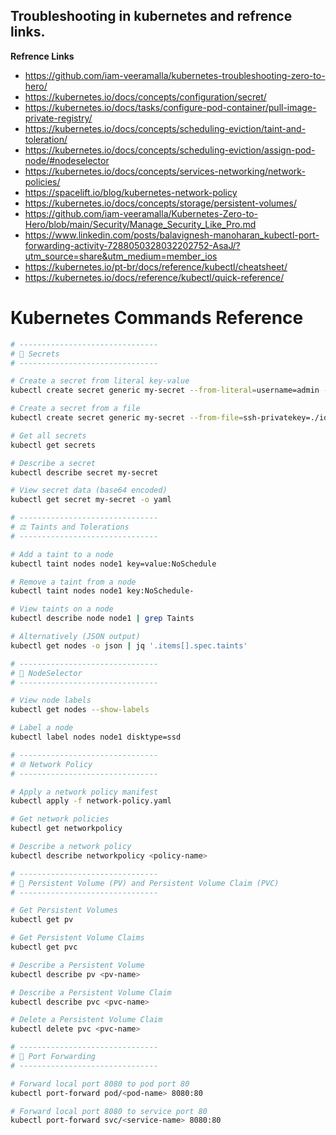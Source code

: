 ## Troubleshooting in kubernetes and refrence links.

**Refrence Links**
- https://github.com/iam-veeramalla/kubernetes-troubleshooting-zero-to-hero/
- https://kubernetes.io/docs/concepts/configuration/secret/
- https://kubernetes.io/docs/tasks/configure-pod-container/pull-image-private-registry/
- https://kubernetes.io/docs/concepts/scheduling-eviction/taint-and-toleration/
- https://kubernetes.io/docs/concepts/scheduling-eviction/assign-pod-node/#nodeselector
- https://kubernetes.io/docs/concepts/services-networking/network-policies/
- https://spacelift.io/blog/kubernetes-network-policy
- https://kubernetes.io/docs/concepts/storage/persistent-volumes/
- https://github.com/iam-veeramalla/Kubernetes-Zero-to-Hero/blob/main/Security/Manage_Security_Like_Pro.md
- https://www.linkedin.com/posts/balavignesh-manoharan_kubectl-port-forwarding-activity-7288050328032202752-AsaJ/?utm_source=share&utm_medium=member_ios
- https://kubernetes.io/pt-br/docs/reference/kubectl/cheatsheet/
- https://kubernetes.io/docs/reference/kubectl/quick-reference/

# Kubernetes Commands Reference

```bash
# -------------------------------
# 🔐 Secrets
# -------------------------------

# Create a secret from literal key-value
kubectl create secret generic my-secret --from-literal=username=admin --from-literal=password=secret123

# Create a secret from a file
kubectl create secret generic my-secret --from-file=ssh-privatekey=./id_rsa

# Get all secrets
kubectl get secrets

# Describe a secret
kubectl describe secret my-secret

# View secret data (base64 encoded)
kubectl get secret my-secret -o yaml

# -------------------------------
# ⚖️ Taints and Tolerations
# -------------------------------

# Add a taint to a node
kubectl taint nodes node1 key=value:NoSchedule

# Remove a taint from a node
kubectl taint nodes node1 key:NoSchedule-

# View taints on a node
kubectl describe node node1 | grep Taints

# Alternatively (JSON output)
kubectl get nodes -o json | jq '.items[].spec.taints'

# -------------------------------
# 📍 NodeSelector
# -------------------------------

# View node labels
kubectl get nodes --show-labels

# Label a node
kubectl label nodes node1 disktype=ssd

# -------------------------------
# 🌐 Network Policy
# -------------------------------

# Apply a network policy manifest
kubectl apply -f network-policy.yaml

# Get network policies
kubectl get networkpolicy

# Describe a network policy
kubectl describe networkpolicy <policy-name>

# -------------------------------
# 💾 Persistent Volume (PV) and Persistent Volume Claim (PVC)
# -------------------------------

# Get Persistent Volumes
kubectl get pv

# Get Persistent Volume Claims
kubectl get pvc

# Describe a Persistent Volume
kubectl describe pv <pv-name>

# Describe a Persistent Volume Claim
kubectl describe pvc <pvc-name>

# Delete a Persistent Volume Claim
kubectl delete pvc <pvc-name>

# -------------------------------
# 🔌 Port Forwarding
# -------------------------------

# Forward local port 8080 to pod port 80
kubectl port-forward pod/<pod-name> 8080:80

# Forward local port 8080 to service port 80
kubectl port-forward svc/<service-name> 8080:80
